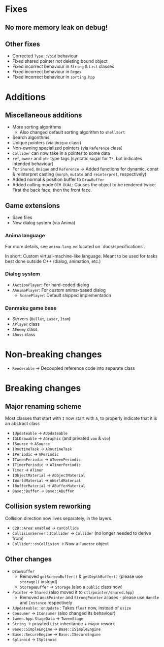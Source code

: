# Fixes

## No more memory leak on debug!

## Other fixes

- Corrected `Type::Void` behaviour
- Fixed shared pointer not deleting bound object
- Fixed incorrect behaviour in `String` & `List` classes
- Fixed incorrect behaviour in `Regex`
- Fixed incorrect behaviour in `sorting.hpp`

# Additions

## Miscellaneous additions

- More sorting algorithms
	- Also changed default sorting algorithm to `shellSort`
- Search algorithms
- Unique pointers (via `Unique` class)
- Non-owning specialized pointers (via `Reference` class)
- `Collider` can now take in a pointer to some data
- `ref`, `owner` and `ptr` type tags (syntatic sugar for `T*`, but indicates intended behaviour)
- For `Shared`, `Unique` and `Reference` → Added functions for dynamic, const & reinterpret casting (`morph`, `mutate` and `reinterpret`, respectively)
- Added normal & position buffer to `DrawBuffer`
- Added culling mode `OCM_DUAL`: Causes the object to be rendered twice: First the back face, then the front face.

## Game extensions

- Save files
- New dialog system (via Anima)

### Anima language

For more details, see `anima-lang.md` located on ´docs/specifications´.

In short: Custom virtual-machine-like language. Meant to be used for tasks best done outside C++ (dialog, animation, etc.)

### Dialog system

- `AActionPlayer`: For hard-coded dialog
- `AAnimaPlayer`: For custom anima-based dialog
	- `ScenePlayer`: Default shipped implementation

### Danmaku game base

- Servers (`Bullet`, `Laser`, `Item`)
- `APlayer` class
- `AEnemy` class
- `ABoss` class

# Non-breaking changes

- `Renderable` → Decoupled reference code into separate class

# Breaking changes

## Major renaming scheme

Most classes that start with `I` now start with `A`, to properly indicate that it is an abstract class

- `IUpdateable` → `AUpdateable`
- `IGLDrawable` → `AGraphic` (and privated `vao` & `vbo`)
- `ISource` → `ASource`
- `IRoutineTask` → `ARoutineTask`
- `IPeriodic` → `APeriodic`
- `ITweenPeriodic` → `ATweenPeriodic`
- `ITimerPeriodic` → `ATimerPeriodic`
- `Timer` → `ATimer`
- `IObjectMaterial` → `AObjectMaterial`
- `IWorldMaterial` → `AWorldMaterial`
- `IBufferMaterial` → `ABufferMaterial`
- `Base::Buffer` → `Base::ABuffer`

## Collision system reworking

Collision direction now lives separately, in the layers.

- `C2D::Area`: `enabled` → `canCollide`
- `CollisionServer` : `ICollider` → `Collider` (no longer needed to derive from)
- `Collider::onCollision` → Now a `Functor` object

## Other changes

- `DrawBuffer`
	- Removed `getScreenBuffer()` & `getDepthBuffer()` (please use `storage()` instead)
	- `StorageBuffer` → `Storage` (also a `public` class now)
- `Pointer` → `Shared` (also moved it to `ctl/pointer/shared.hpp`)
	- Removed `WeakPointer` and `StrongPointer` aliases - please use `Handle` and `Instance` respectively
- `AUpdateable::onUpdate` : Takes `float` now, instead of `usize`
- `Consumer` → `IConsumer` (also changed its behaviour)
- `tween.hpp`: `StageData` → `TweenStage`
- `String` → privated `List` inheritance + major rework
- `Base::SimpleEngine` → `Base::ISimpleEngine`
- `Base::SecureEngine` → `Base::ISecureEngine`
- `Splinoid` → `ISplinoid`